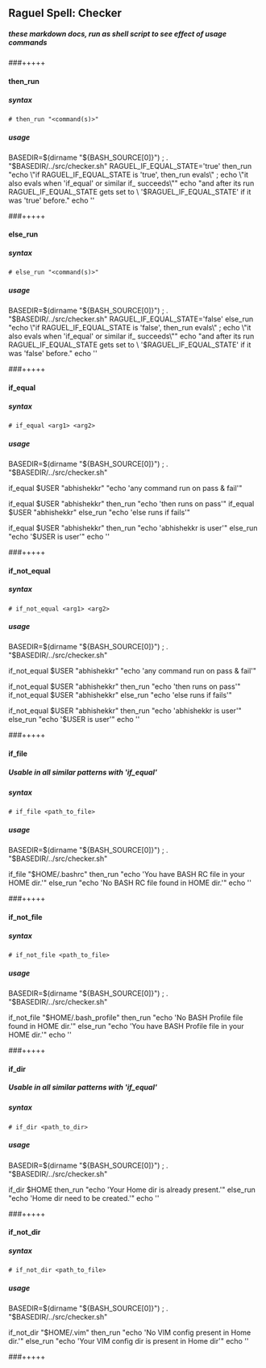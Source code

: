 ## Raguel Spell: Checker
##### these markdown docs, run as shell script to see effect of usage commands

###+++++

#### then_run

##### syntax

` # then_run "<command(s)>" `

##### usage

BASEDIR=$(dirname "${BASH_SOURCE[0]}") ; . "$BASEDIR/../src/checker.sh"
RAGUEL_IF_EQUAL_STATE='true'
then_run "echo \"if RAGUEL_IF_EQUAL_STATE is 'true', then_run evals\" ;
          echo \"it also evals when 'if_equal' or similar if_ succeeds\""
echo "and after its run RAGUEL_IF_EQUAL_STATE gets set to \
'$RAGUEL_IF_EQUAL_STATE' if it was 'true' before."
echo ''

###+++++


#### else_run

##### syntax

` # else_run "<command(s)>" `

##### usage

BASEDIR=$(dirname "${BASH_SOURCE[0]}") ; . "$BASEDIR/../src/checker.sh"
RAGUEL_IF_EQUAL_STATE='false'
else_run "echo \"if RAGUEL_IF_EQUAL_STATE is 'false', then_run evals\" ;
          echo \"it also evals when 'if_equal' or similar if_ succeeds\""
echo "and after its run RAGUEL_IF_EQUAL_STATE gets set to \
'$RAGUEL_IF_EQUAL_STATE' if it was 'false' before."
echo ''

###+++++


#### if_equal

##### syntax

` # if_equal <arg1> <arg2> `

##### usage

BASEDIR=$(dirname "${BASH_SOURCE[0]}") ; . "$BASEDIR/../src/checker.sh"

if_equal $USER "abhishekkr" "echo 'any command run on pass & fail'"

if_equal $USER "abhishekkr" then_run "echo 'then runs on pass'"
if_equal $USER "abhishekkr" else_run "echo 'else runs if fails'"

if_equal $USER "abhishekkr"
then_run "echo 'abhishekkr is user'"
else_run "echo '$USER is user'"
echo ''

###+++++


#### if_not_equal

##### syntax

` # if_not_equal <arg1> <arg2> `

##### usage

BASEDIR=$(dirname "${BASH_SOURCE[0]}") ; . "$BASEDIR/../src/checker.sh"

if_not_equal $USER "abhishekkr" "echo 'any command run on pass & fail'"

if_not_equal $USER "abhishekkr" then_run "echo 'then runs on pass'"
if_not_equal $USER "abhishekkr" else_run "echo 'else runs if fails'"

if_not_equal $USER "abhishekkr"
then_run "echo 'abhishekkr is user'"
else_run "echo '$USER is user'"
echo ''

###+++++


#### if_file

##### Usable in all similar patterns with 'if_equal'

##### syntax

` # if_file <path_to_file> `

##### usage

BASEDIR=$(dirname "${BASH_SOURCE[0]}") ; . "$BASEDIR/../src/checker.sh"

if_file "$HOME/.bashrc"
then_run "echo 'You have BASH RC file in your HOME dir.'"
else_run "echo 'No BASH RC file found in HOME dir.'"
echo ''

###+++++


#### if_not_file

##### syntax

` # if_not_file <path_to_file> `

##### usage

BASEDIR=$(dirname "${BASH_SOURCE[0]}") ; . "$BASEDIR/../src/checker.sh"

if_not_file "$HOME/.bash_profile"
then_run "echo 'No BASH Profile file found in HOME dir.'"
else_run "echo 'You have BASH Profile file in your HOME dir.'"
echo ''

###+++++


#### if_dir

##### Usable in all similar patterns with 'if_equal'

##### syntax

` # if_dir <path_to_dir> `

##### usage

BASEDIR=$(dirname "${BASH_SOURCE[0]}") ; . "$BASEDIR/../src/checker.sh"

if_dir $HOME
then_run "echo 'Your Home dir is already present.'"
else_run "echo 'Home dir need to be created.'"
echo ''

###+++++


#### if_not_dir

##### syntax

` # if_not_dir <path_to_file> `

##### usage

BASEDIR=$(dirname "${BASH_SOURCE[0]}") ; . "$BASEDIR/../src/checker.sh"

if_not_dir "$HOME/.vim"
then_run "echo 'No VIM config present in Home dir.'"
else_run "echo 'Your VIM config dir is present in Home dir'"
echo ''

###+++++
